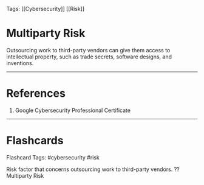 Tags: [[Cybersecurity]] [[Risk]]
# Multiparty Risk

Outsourcing work to third-party vendors can give them access to intellectual property, such as trade secrets, software designs, and inventions.

---
# References

1. Google Cybersecurity Professional Certificate

---
# Flashcards

Flashcard Tags: #cybersecurity #risk 

Risk factor that concerns outsourcing work to third-party vendors.
??
Multiparty Risk
<!--SR:!2024-04-29,4,270!2024-04-28,2,230-->
